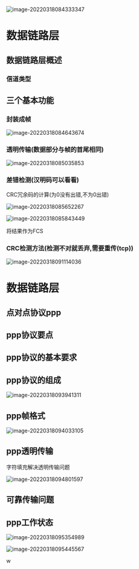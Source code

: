 ![image-20220318084333347](image-20220318084333347.png)

# 数据链路层

## 数据链路层概述

### 信道类型

## 三个基本功能

### 封装成帧

![image-20220318084643674](image-20220318084643674.png)

### 透明传输(数据部分与帧的首尾相同)

![image-20220318085035853](image-20220318085035853.png)

### 差错检测(汉明码可以看看)

CRC冗余码的计算(为0没有出错,不为0出错)

![image-20220318085652267](image-20220318085652267.png)

![image-20220318085843449](image-20220318085843449.png)

将结果作为FCS

### CRC检测方法(检测不对就丢弃,需要重传(tcp))

![image-20220318091114036](image-20220318091114036.png)

# 数据链路层

## 点对点协议ppp

## ppp协议要点

## ppp协议的基本要求

## ppp协议的组成

![image-20220318093941311](image-20220318093941311.png)

## ppp帧格式

![image-20220318094033105](image-20220318094033105.png)

## ppp透明传输

字符填充解决透明传输问题

![image-20220318094801597](image-20220318094801597.png)

## 可靠传输问题

## ppp工作状态

![image-20220318095354989](image-20220318095354989.png)

![image-20220318095445567](image-20220318095445567.png)

w